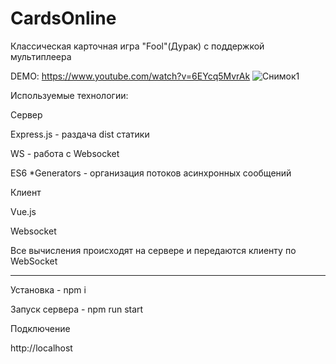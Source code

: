 # CardsOnline
Классическая карточная игра "Fool"(Дурак) с поддержкой мультиплеера

DEMO: https://www.youtube.com/watch?v=6EYcq5MvrAk
![Снимок1](https://github.com/xxxform/CardsOnline/assets/26012820/66dbd818-909a-458a-ab29-8476eb543a5e)

Используемые технологии:

Сервер

  Express.js - раздача dist статики
  
  WS - работа с Websocket
  
  ES6 *Generators - организация потоков асинхронных сообщений
  
Клиент

  Vue.js
  
  Websocket

  Все вычисления происходят на сервере и передаются клиенту по WebSocket

-----------------

Установка - npm i

Запуск сервера - npm run start

Подключение

http://localhost
